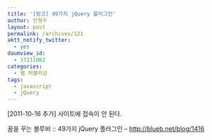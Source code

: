 ```yaml
---
title: '[링크] 49가지 jQuery 플러그인'
author: 안형우
layout: post
permalink: /archives/121
aktt_notify_twitter:
  - yes
daumview_id:
  - 37211062
categories:
  - 웹 퍼블리싱
tags:
  - javascript
  - jQuery
---
```

[2011-10-16 추가] 사이트에 접속이 안 된다.

꿈을 꾸는 블루비 :: 49가지 jQuery 플러그인 &#8211; http://blueb.net/blog/1416